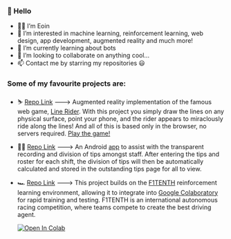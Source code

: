 ### 👋 Hello

- 🙋‍♂️ I’m Eoin
- 👀 I’m interested in machine learning, reinforcement learning, web design, app development, augmented reality and much more!
- 🌱 I’m currently learning about bots
- 💞️ I’m looking to collaborate on anything cool...
- 📫 Contact me by starring my repositories 😃

### Some of my favourite projects are:

- ⛷️ [Repo Link](https://github.com/avantgarda/line-rider-ar) ---> Augmented reality implementation of the famous web game, [Line Rider](https://www.linerider.com/). With this project you simply draw the lines on any physical surface, point your phone, and the rider appears to miraclously ride along the lines! And all of this is based only in the browser, no servers required. [Play the game!](https://avantgarda.github.io/line-rider-ar/)
- 💁‍♀️ [Repo Link](https://github.com/avantgarda/CBRStaff) ---> An Android [app](https://play.google.com/store/apps/details?id=com.cbr.cbrstaff) to assist with the transparent recording and division of tips amongst staff. After entering the tips and roster for each shift, the division of tips will then be automatically calculated and stored in the outstanding tips page for all to view.
- 🏎️ [Repo Link](https://github.com/avantgarda/f1tenth_gym) ---> This project builds on the [F1TENTH](https://f1tenth.org/) reinforcement learning environment, allowing it to integrate into [Google Colaboratory](https://research.google.com/colaboratory/) for rapid training and testing. F1TENTH is an international autonomous racing competition, where teams compete to create the best driving agent.

  [![Open In Colab](https://colab.research.google.com/assets/colab-badge.svg)](https://colab.research.google.com/github/avantgarda/f1tenth_gym/blob/colab/colab/F1TenthGymRL.ipynb)

<!---
avantgarda/avantgarda is a ✨ special ✨ repository because its `README.md` (this file) appears on your GitHub profile.
You can click the Preview link to take a look at your changes.
--->
